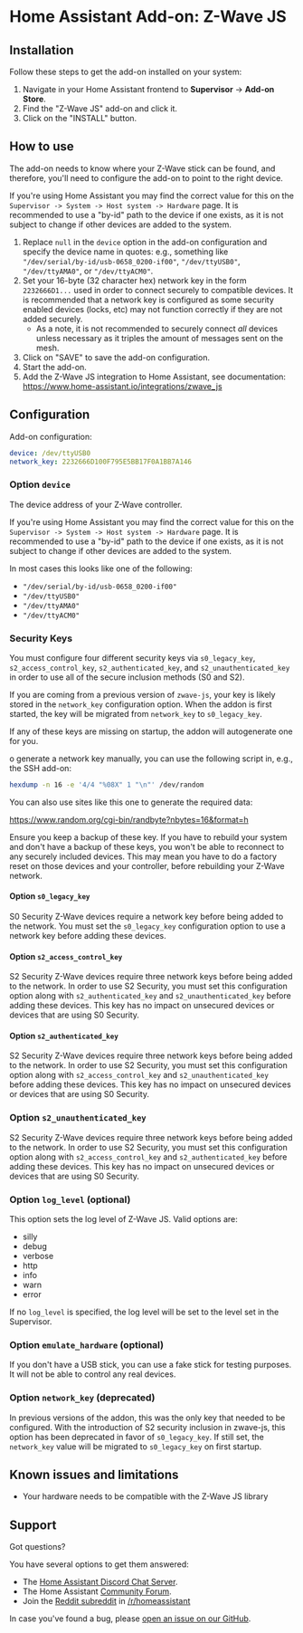 # Home Assistant Add-on: Z-Wave JS

## Installation

Follow these steps to get the add-on installed on your system:

1. Navigate in your Home Assistant frontend to **Supervisor** -> **Add-on Store**.
2. Find the "Z-Wave JS" add-on and click it.
3. Click on the "INSTALL" button.

## How to use

The add-on needs to know where your Z-Wave stick can be found, and therefore,
you'll need to configure the add-on to point to the right device.

If you're using Home Assistant you may find the correct value for this on the
`Supervisor -> System -> Host system -> Hardware` page. It is recommended
to use a "by-id" path to the device if one exists, as it is not subject to
change if other devices are added to the system.

1. Replace `null` in the `device` option in the add-on configuration and specify
   the device name in quotes: e.g., something like
   `"/dev/serial/by-id/usb-0658_0200-if00"`,
   `"/dev/ttyUSB0"`, `"/dev/ttyAMA0"`, or `"/dev/ttyACM0"`.
2. Set your 16-byte (32 character hex) network key in the form `2232666D1...`
   used in order to connect securely to compatible devices. It is recommended
   that a network key is configured as some security enabled devices (locks, etc)
   may not function correctly if they are not added securely.
     * As a note, it is not recommended to securely connect *all* devices unless
       necessary as it triples the amount of messages sent on the mesh.
3. Click on "SAVE" to save the add-on configuration.
4. Start the add-on.
5. Add the Z-Wave JS integration to Home Assistant, see documentation:
   <https://www.home-assistant.io/integrations/zwave_js>


## Configuration

Add-on configuration:

```yaml
device: /dev/ttyUSB0
network_key: 2232666D100F795E5BB17F0A1BB7A146
```

### Option `device`

The device address of your Z-Wave controller.

If you're using Home Assistant you may find the correct value for this on the
`Supervisor -> System -> Host system -> Hardware` page. It is recommended
to use a "by-id" path to the device if one exists, as it is not subject to
change if other devices are added to the system.

In most cases this looks like one of the following:

- `"/dev/serial/by-id/usb-0658_0200-if00"`
- `"/dev/ttyUSB0"`
- `"/dev/ttyAMA0"`
- `"/dev/ttyACM0"`

### Security Keys

You must configure four different security keys via `s0_legacy_key`,
`s2_access_control_key`, `s2_authenticated_key`, and `s2_unauthenticated_key` in order
to use all of the secure inclusion methods (S0 and S2).

If you are coming from a previous version of `zwave-js`, your key is likely stored in the
`network_key` configuration option. When the addon is first started, the key will be migrated
from `network_key` to `s0_legacy_key`.

If any of these keys are missing on startup, the addon will autogenerate one for you.

o generate a network key manually, you can use the following script in, e.g.,
the SSH add-on:

```bash
hexdump -n 16 -e '4/4 "%08X" 1 "\n"' /dev/random
```

You can also use sites like this one to generate the required data:

<https://www.random.org/cgi-bin/randbyte?nbytes=16&format=h>

Ensure you keep a backup of these key. If you have to rebuild your system and
don't have a backup of these keys, you won't be able to reconnect to any securely
included devices. This may mean you have to do a factory reset on those devices
and your controller, before rebuilding your Z-Wave network.

#### Option `s0_legacy_key`

S0 Security Z-Wave devices require a network key before being added to the network.
You must set the `s0_legacy_key` configuration option to use a network key before
adding these devices.

#### Option `s2_access_control_key`

S2 Security Z-Wave devices require three network keys before being added to the
network. In order to use S2 Security, you must set this configuration option along
with `s2_authenticated_key` and `s2_unauthenticated_key` before adding these devices.
This key has no impact on unsecured devices or devices that are using S0 Security.

#### Option `s2_authenticated_key`

S2 Security Z-Wave devices require three network keys before being added to the
network. In order to use S2 Security, you must set this configuration option along
with `s2_access_control_key` and `s2_unauthenticated_key` before adding these devices.
This key has no impact on unsecured devices or devices that are using S0 Security.

### Option `s2_unauthenticated_key`

S2 Security Z-Wave devices require three network keys before being added to the
network. In order to use S2 Security, you must set this configuration option along
with `s2_access_control_key` and `s2_authenticated_key` before adding these devices.
This key has no impact on unsecured devices or devices that are using S0 Security.

### Option `log_level` (optional)

This option sets the log level of Z-Wave JS. Valid options are:
- silly
- debug
- verbose
- http
- info
- warn
- error

If no `log_level` is specified, the log level will be set to the level set in
the Supervisor.

### Option `emulate_hardware` (optional)

If you don't have a USB stick, you can use a fake stick for testing purposes.
It will not be able to control any real devices.

### Option `network_key` (deprecated)

In previous versions of the addon, this was the only key that needed to be configured.
With the introduction of S2 security inclusion in zwave-js, this option has been
deprecated in favor of `s0_legacy_key`. If still set, the `network_key` value will be
migrated to `s0_legacy_key` on first startup.

## Known issues and limitations

- Your hardware needs to be compatible with the Z-Wave JS library

## Support

Got questions?

You have several options to get them answered:

- The [Home Assistant Discord Chat Server][discord].
- The Home Assistant [Community Forum][forum].
- Join the [Reddit subreddit][reddit] in [/r/homeassistant][reddit]

In case you've found a bug, please [open an issue on our GitHub][issue].

[discord]: https://discord.gg/c5DvZ4e
[forum]: https://community.home-assistant.io
[issue]: https://github.com/home-assistant/hassio-addons/issues
[reddit]: https://reddit.com/r/homeassistant
